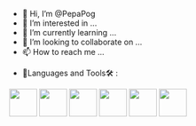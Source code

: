 - 👋 Hi, I’m @PepaPog
- 👀 I’m interested in ...
- 🌱 I’m currently learning ...
- 💞️ I’m looking to collaborate on ...
- 📫 How to reach me ...

<!---
PepaPog/PepaPog is a ✨ special ✨ repository because its `README.md` (this file) appears on your GitHub profile.
You can click the Preview link to take a look at your changes.
--->

- 🔧Languages and Tools🛠️ :
<div>
<img src="https://cdn.jsdelivr.net/gh/devicons/devicon/icons/vscode/vscode-original.svg" width="50px"/>
<img src="https://cdn.jsdelivr.net/gh/devicons/devicon/icons/html5/html5-plain-wordmark.svg" width="50px"/>
<img src="https://cdn.jsdelivr.net/gh/devicons/devicon/icons/css3/css3-plain-wordmark.svg" width="50px"/>
<img src="https://cdn.jsdelivr.net/gh/devicons/devicon/icons/sass/sass-original.svg" width="50px"/>
<img src="https://cdn.jsdelivr.net/gh/devicons/devicon/icons/javascript/javascript-plain.svg" width="50px"/>
<img src="https://cdn.jsdelivr.net/gh/devicons/devicon/icons/git/git-plain-wordmark.svg" width="50px"/>
</div>
